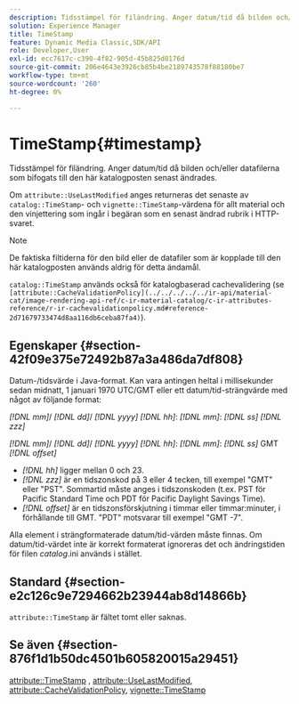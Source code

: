 ```yaml
---
description: Tidsstämpel för filändring. Anger datum/tid då bilden och/eller datafilerna som bifogats till den här katalogposten senast ändrades.
solution: Experience Manager
title: TimeStamp
feature: Dynamic Media Classic,SDK/API
role: Developer,User
exl-id: ecc7617c-c390-4f82-905d-45b825d0176d
source-git-commit: 206e4643e3926cb85b4be2189743578f88180be7
workflow-type: tm+mt
source-wordcount: '260'
ht-degree: 0%

---
```


# TimeStamp{#timestamp}

Tidsstämpel för filändring. Anger datum/tid då bilden och/eller datafilerna som bifogats till den här katalogposten senast ändrades.

Om `attribute::UseLastModified` anges returneras det senaste av `catalog::TimeStamp`- och `vignette::TimeStamp`-värdena för allt material och den vinjettering som ingår i begäran som en senast ändrad rubrik i HTTP-svaret.

>[!NOTE]
>
>De faktiska filtiderna för den bild eller de datafiler som är kopplade till den här katalogposten används aldrig för detta ändamål.

`catalog::TimeStamp` används också för katalogbaserad cachevalidering (se  ` [attribute::CacheValidationPolicy](../../../../../ir-api/material-cat/image-rendering-api-ref/c-ir-material-catalog/c-ir-attributes-reference/r-ir-cachevalidationpolicy.md#reference-2d71679733474d8aa116db6ceba87fa4)`).

## Egenskaper {#section-42f09e375e72492b87a3a486da7df808}

Datum-/tidsvärde i Java-format. Kan vara antingen heltal i millisekunder sedan midnatt, 1 januari 1970 UTC/GMT eller ett datum/tid-strängvärde med något av följande format:

*[!DNL mm]*/  *[!DNL dd]*/  *[!DNL yyyy]* *[!DNL hh]*:  *[!DNL mm]*:  *[!DNL ss]* *[!DNL zzz]*

*[!DNL mm]*/  *[!DNL dd]*/  *[!DNL yyyy]* *[!DNL hh]*:  *[!DNL mm]*:  *[!DNL ss]* GMT  *[!DNL offset]*

* *[!DNL hh]* ligger mellan 0 och 23.
* *[!DNL zzz]* är en tidszonskod på 3 eller 4 tecken, till exempel &quot;GMT&quot; eller &quot;PST&quot;. Sommartid måste anges i tidszonskoden (t.ex. PST för Pacific Standard Time och PDT för Pacific Daylight Savings Time).
* *[!DNL offset]* är en tidszonsförskjutning i timmar eller timmar:minuter, i förhållande till GMT. &quot;PDT&quot; motsvarar till exempel &quot;GMT -7&quot;.

Alla element i strängformaterade datum/tid-värden måste finnas. Om datum/tid-värdet inte är korrekt formaterat ignoreras det och ändringstiden för filen *catalog*.ini används i stället.

## Standard {#section-e2c126c9e7294662b23944ab8d14866b}

`attribute::TimeStamp` är fältet tomt eller saknas.

## Se även {#section-876f1d1b50dc4501b605820015a29451}

[attribute::TimeStamp](../../../../../ir-api/material-cat/image-rendering-api-ref/c-ir-material-catalog/c-ir-attributes-reference/r-ir-timestamp.md#reference-8373ad4ee03d4e4b9a8fc96cf42b3181) ,  [attribute::UseLastModified](../../../../../ir-api/material-cat/image-rendering-api-ref/c-ir-material-catalog/c-ir-attributes-reference/r-ir-uselastmodified.md#reference-d2ab628c9e004fedbd38324866dbca1d),  [attribute::CacheValidationPolicy](../../../../../ir-api/material-cat/image-rendering-api-ref/c-ir-material-catalog/c-ir-attributes-reference/r-ir-cachevalidationpolicy.md#reference-2d71679733474d8aa116db6ceba87fa4),  [vignette::TimeStamp](../../../../../ir-api/material-cat/image-rendering-api-ref/c-ir-material-catalog/c-ir-vignette-map-reference/r-ir-timestamp-vignette.md#reference-d57cdd40a6a645d199dbb1d56cc85bc1)
